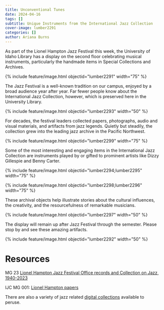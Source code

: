```yaml
---
title: Unconventional Tunes
date: 2024-04-16
tags: []
subtitle: Unique Instruments from the International Jazz Collection
cover-image: lumber2291
categories: []
author: Ariana Burns
---
```


As part of the Lionel Hampton Jazz Festival this week, the University of Idaho Library has a display on the second floor celebrating musical instruments, particularly the handmade items in Special Collections and Archives.

{% include feature/image.html objectid="lumber2291" width="75" %}

The Jazz Festival is a well-known tradition on our campus, enjoyed by a broad audience year after year. Far fewer people know about the International Jazz Collection, however, which is preserved here in the University Library. 

{% include feature/image.html objectid="lumber2293" width="50" %}

For decades, the festival leaders collected papers, photographs, audio and visual materials, and artifacts from jazz legends. Quietly but steadily, the collection grew into the leading jazz archive in the Pacific Northwest.  

{% include feature/image.html objectid="lumber2299" width="75" %}

Some of the most interesting and engaging items in the International Jazz Collection are instruments played by or gifted to prominent artists like Dizzy Gillespie and Benny Carter.  

{% include feature/image.html objectid="lumber2294;lumber2295" width="75" %}

{% include feature/image.html objectid="lumber2298;lumber2296" width="75" %}

These archival objects help illustrate stories about the cultural influences, the creativity, and the resourcefulness of remarkable musicians. 

{% include feature/image.html objectid="lumber2297" width="50" %}

The display will remain up after Jazz Festival through the semester. Please stop by and see these amazing artifacts.

{% include feature/image.html objectid="lumber2292" width="50" %}

# Resources

MG 23 [Lionel Hampton Jazz Festival Office records and Collection on Jazz, 1940-2023](https://archiveswest.orbiscascade.org/ark:80444/xv700605)

IJC MG 001: [Lionel Hampton papers](https://archiveswest.orbiscascade.org/ark:80444/xv46578)

There are also a variety of jazz related [digital collections](https://www.lib.uidaho.edu/digital/collections.html#Jazz) available to peruse. 


